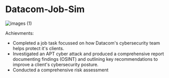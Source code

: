 # Datacom-Job-Sim


![images (1)](https://github.com/Abdurr224/Datacom-Job-Sim/assets/166424757/1c7eb2d2-7efd-44b4-8280-22021df04062)

Achievments:

- Completed a job task focussed on how Datacom's cybersecurity team helps protect it's clients.
- Investigated an APT cyber attack and produced a comprehensive report documenting findings (OSINT) and outlining key recommendations to improve a client's cybersecurity posture.
- Conducted a comprehensive risk assessment
